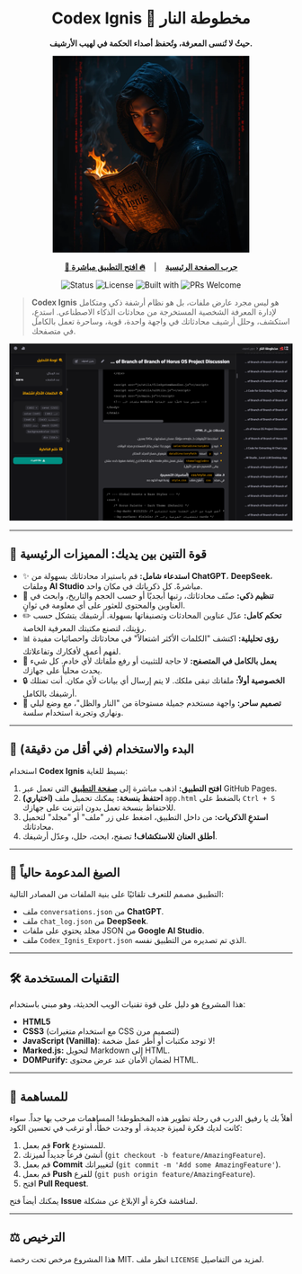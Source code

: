 <div align="center">
  <h1>Codex Ignis 📜 مخطوطة النار</h1>
  <p><strong>حيثُ لا تُنسى المعرفة، وتُحفظ أصداء الحكمة في لهيب الأرشيف.</strong></p>
    <img src="cover.png" alt="Codex Ignis Logo" width="350"/>
  <p>
    <a href="https://seif4d.github.io/Codex-Ignis/"><strong>🚀 جرب الصفحة الرئيسية</strong></a>
       |   
    <a href="https://seif4d.github.io/Codex-Ignis/app.html"><strong>🔥 افتح التطبيق مباشرة</strong></a>
  </p>

  <p>
    <img src="https://img.shields.io/badge/Status-Active-success?style=for-the-badge" alt="Status">
    <img src="https://img.shields.io/github/license/seif4d/Codex-Ignis?style=for-the-badge" alt="License">
    <img src="https://img.shields.io/badge/Built%20with-HTML%2FCSS%2FJS-orange?style=for-the-badge" alt="Built with">
    <img src="https://img.shields.io/badge/PRs-Welcome-brightgreen?style=for-the-badge" alt="PRs Welcome">
  </p>
</div>

> **Codex Ignis** هو ليس مجرد عارض ملفات، بل هو نظام أرشفة ذكي ومتكامل لإدارة المعرفة الشخصية المستخرجة من محادثات الذكاء الاصطناعي. استدعِ، استكشف، وحلل أرشيف محادثاتك في واجهة واحدة، قوية، وساحرة تعمل بالكامل في متصفحك.

![Codex Ignis Screenshot](screenshot.png)

---

## 🐉 قوة التنين بين يديك: المميزات الرئيسية

*   ✨ **استدعاء شامل:** قم باستيراد محادثاتك بسهولة من **ChatGPT**، **DeepSeek**، وملفات **AI Studio** مباشرةً. كل ذكرياتك في مكان واحد.
*   🧠 **تنظيم ذكي:** صنّف محادثاتك، رتبها أبجديًا أو حسب الحجم والتاريخ، وابحث في العناوين والمحتوى للعثور على أي معلومة في ثوانٍ.
*   ✏️ **تحكم كامل:** عدّل عناوين المحادثات وتصنيفاتها بسهولة. أرشيفك يتشكل حسب رؤيتك، لتصنع مكتبتك المعرفية الخاصة.
*   📊 **رؤى تحليلية:** اكتشف "الكلمات الأكثر اشتعالاً" في محادثاتك واحصائيات مفيدة لفهم أعمق لأفكارك وتفاعلاتك.
*   🚀 **يعمل بالكامل في المتصفح:** لا حاجة للتثبيت أو رفع ملفاتك لأي خادم. كل شيء يحدث محلياً على جهازك.
*   🔒 **الخصوصية أولاً:** ملفاتك تبقى ملكك. لا يتم إرسال أي بيانات لأي مكان. أنت تمتلك أرشيفك بالكامل.
*   🎨 **تصميم ساحر:** واجهة مستخدم جميلة مستوحاة من "النار والظل"، مع وضع ليلي ونهاري وتجربة استخدام سلسة.

---

## 🚀 البدء والاستخدام (في أقل من دقيقة)

استخدام **Codex Ignis** بسيط للغاية:

1.  **افتح التطبيق:** اذهب مباشرة إلى [**صفحة التطبيق**](https://seif4d.github.io/Codex-Ignis/app.html) التي تعمل عبر GitHub Pages.
2.  **(اختياري) احتفظ بنسخة:** يمكنك تحميل ملف `app.html` بالضغط على `Ctrl + S` للاحتفاظ بنسخة تعمل بدون انترنت على جهازك.
3.  **استدعِ الذكريات:** من داخل التطبيق، اضغط على زر "ملف" أو "مجلد" لتحميل محادثاتك.
4.  **أطلق العنان للاستكشاف!** تصفح، ابحث، حلل، وعدّل أرشيفك.

---

## 📜 الصيغ المدعومة حالياً

التطبيق مصمم للتعرف تلقائيًا على بنية الملفات من المصادر التالية:

-   ملف `conversations.json` من **ChatGPT**.
-   ملف `chat_log.json` من **DeepSeek**.
-   مجلد يحتوي على ملفات JSON من **Google AI Studio**.
-   ملف `Codex_Ignis_Export.json` الذي تم تصديره من التطبيق نفسه.

---

## 🛠️ التقنيات المستخدمة

هذا المشروع هو دليل على قوة تقنيات الويب الحديثة، وهو مبني باستخدام:

-   **HTML5**
-   **CSS3** (مع استخدام متغيرات CSS لتصميم مرن)
-   **JavaScript (Vanilla)**: لا توجد مكتبات أو أطر عمل ضخمة!
-   **Marked.js:** لتحويل Markdown إلى HTML.
-   **DOMPurify:** لضمان الأمان عند عرض محتوى HTML.

---

## 🤝 للمساهمة

أهلاً بك يا رفيق الدرب في رحلة تطوير هذه المخطوطة! المساهمات مرحب بها جداً. سواء كانت لديك فكرة لميزة جديدة، أو وجدت خطأً، أو ترغب في تحسين الكود:

1.  قم بعمل **Fork** للمستودع.
2.  أنشئ فرعاً جديداً لميزتك (`git checkout -b feature/AmazingFeature`).
3.  قم بعمل **Commit** لتغييراتك (`git commit -m 'Add some AmazingFeature'`).
4.  قم بعمل **Push** للفرع (`git push origin feature/AmazingFeature`).
5.  افتح **Pull Request**.

يمكنك أيضاً فتح **Issue** لمناقشة فكرة أو الإبلاغ عن مشكلة.

---

## ⚖️ الترخيص

هذا المشروع مرخص تحت رخصة MIT. انظر ملف `LICENSE` لمزيد من التفاصيل.
